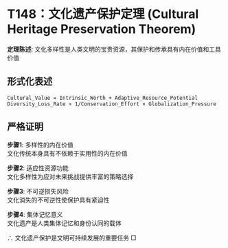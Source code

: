 # T148：文化遗产保护定理 (Cultural Heritage Preservation Theorem)  

**定理陈述**: 文化多样性是人类文明的宝贵资源，其保护和传承具有内在价值和工具价值  

## 形式化表述  
```
Cultural_Value = Intrinsic_Worth + Adaptive_Resource_Potential  
Diversity_Loss_Rate ∝ 1/Conservation_Effort × Globalization_Pressure  
```

## 严格证明  

**步骤1**: 多样性的内在价值  
文化传统本身具有不依赖于实用性的内在价值  

**步骤2**: 适应性资源功能  
文化多样性为应对未来挑战提供丰富的策略选择  

**步骤3**: 不可逆损失风险  
文化消失的不可逆性使保护具有紧迫性  

**步骤4**: 集体记忆意义  
文化遗产是人类集体记忆和身份认同的载体  

∴ 文化遗产保护是文明可持续发展的重要任务 □  